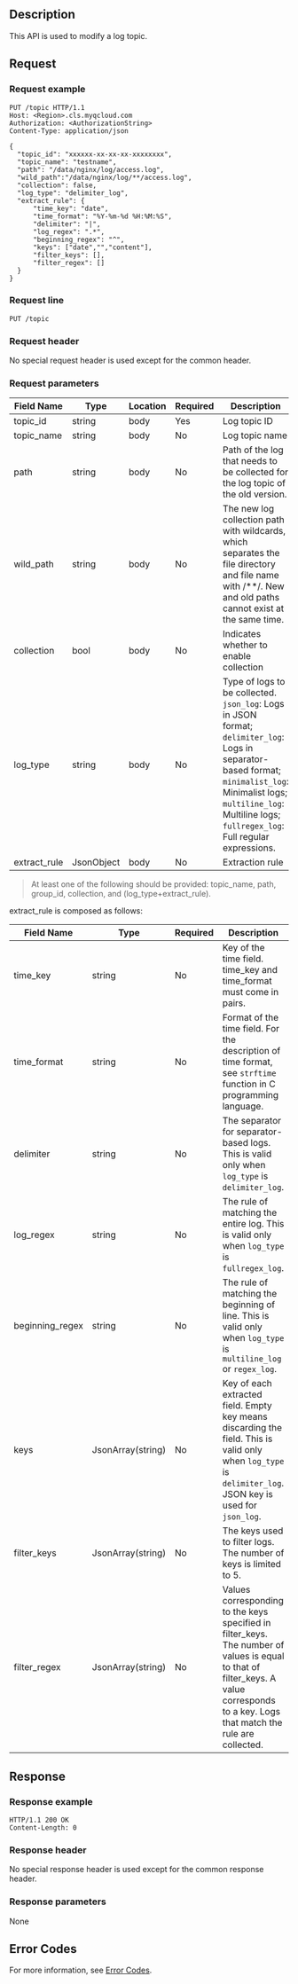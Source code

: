 ## Description

This API is used to modify a log topic.

## Request

### Request example

```
PUT /topic HTTP/1.1
Host: <Region>.cls.myqcloud.com
Authorization: <AuthorizationString>
Content-Type: application/json

{
  "topic_id": "xxxxxx-xx-xx-xx-xxxxxxxx",
  "topic_name": "testname",
  "path": "/data/nginx/log/access.log",
  "wild_path":"/data/nginx/log/**/access.log",
  "collection": false,
  "log_type": "delimiter_log",
  "extract_rule": {
      "time_key": "date",
      "time_format": "%Y-%m-%d %H:%M:%S",
      "delimiter": "|",
      "log_regex": ".*",
      "beginning_regex": "^",
      "keys": ["date","","content"],
      "filter_keys": [],
      "filter_regex": []
  }
}
```

### Request line

```
PUT /topic
```

### Request header

No special request header is used except for the common header.

### Request parameters

| Field Name | Type | Location | Required | Description |
| ------------ | ---------- | ---- | ---- | ------------------------------------------------------------ |
| topic_id | string | body | Yes | Log topic ID |
| topic_name | string | body | No | Log topic name |
| path | string | body | No | Path of the log that needs to be collected for the log topic of the old version. |
| wild_path | string | body | No | The new log collection path with wildcards, which separates the file directory and file name with /\*\*/. New and old paths cannot exist at the same time. |
| collection | bool | body | No | Indicates whether to enable collection |
| log_type | string | body | No | Type of logs to be collected. `json_log`: Logs in JSON format; `delimiter_log`: Logs in separator-based format; `minimalist_log`: Minimalist logs; `multiline_log`: Multiline logs; `fullregex_log`: Full regular expressions. |
| extract_rule | JsonObject | body | No | Extraction rule |

>At least one of the following should be provided: topic_name, path, group_id, collection, and (log_type+extract_rule).



extract_rule is composed as follows:

| Field Name | Type | Required | Description |
| --------------- | ----------------- | -------- | ------------------------------------------------------------ |
| time_key | string | No | Key of the time field. time_key and time_format must come in pairs. |
| time_format | string | No | Format of the time field. For the description of time format, see `strftime` function in C programming language. |
| delimiter | string | No | The separator for separator-based logs. This is valid only when `log_type` is `delimiter_log`. |
| log_regex | string | No | The rule of matching the entire log. This is valid only when `log_type` is `fullregex_log`. |
| beginning_regex | string | No | The rule of matching the beginning of line. This is valid only when `log_type` is `multiline_log` or `regex_log`. |
| keys | JsonArray(string) | No | Key of each extracted field. Empty key means discarding the field. This is valid only when `log_type` is `delimiter_log`. JSON key is used for `json_log`. |
| filter_keys | JsonArray(string) | No | The keys used to filter logs. The number of keys is limited to 5. |
| filter_regex | JsonArray(string) | No | Values corresponding to the keys specified in filter_keys. The number of values is equal to that of filter_keys. A value corresponds to a key. Logs that match the rule are collected. |

## Response

### Response example

```
HTTP/1.1 200 OK
Content-Length: 0
```

### Response header

No special response header is used except for the common response header.

### Response parameters

None

## Error Codes

For more information, see [Error Codes](https://intl.cloud.tencent.com/document/product/614/12402).

